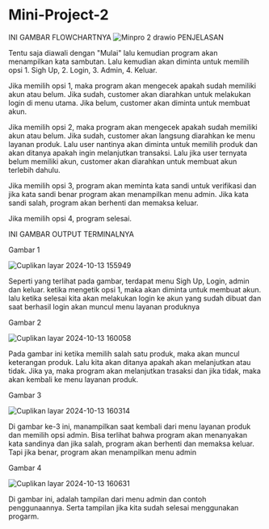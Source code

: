 # Mini-Project-2

INI GAMBAR FLOWCHARTNYA
![Minpro 2 drawio](https://github.com/user-attachments/assets/d70c0d0a-9065-4470-abc0-e838bbef4634)
PENJELASAN

Tentu saja diawali dengan "Mulai" lalu kemudian program akan menampilkan kata sambutan. Lalu kemudian akan diminta untuk memilih opsi 1. Sigh Up, 2. Login, 3. Admin, 4. Keluar.

Jika memilih opsi 1, maka program akan mengecek apakah sudah memiliki akun atau belum. Jika sudah, customer akan diarahkan untuk melakukan login di menu utama. Jika belum, customer akan diminta untuk membuat akun.

Jika memilih opsi 2, maka program akan mengecek apakah sudah memiliki akun atau belum. Jika sudah, customer akan langsung diarahkan ke menu layanan produk. Lalu user nantinya akan diminta untuk memilih produk dan akan ditanya apakah ingin melanjutkan transaksi. Lalu jika user ternyata belum memiliki akun, customer akan diarahkan untuk membuat akun terlebih dahulu.

Jika memilih opsi 3, program akan meminta kata sandi untuk verifikasi dan jika kata sandi benar program akan menampilkan menu admin. Jika kata sandi salah, program akan berhenti dan memaksa keluar.

Jika memilih opsi 4, program selesai.



INI GAMBAR OUTPUT TERMINALNYA

Gambar 1

![Cuplikan layar 2024-10-13 155949](https://github.com/user-attachments/assets/ed45b89e-ceb8-494d-a34e-4529b44856a0)

Seperti yang terlihat pada gambar, terdapat menu Sigh Up, Login, admin dan keluar. ketika mengetik opsi 1, maka akan diminta untuk membuat akun. lalu ketika selesai kita akan melakukan login ke akun yang sudah dibuat dan saat berhasil login akan muncul menu layanan produknya


Gambar 2

![Cuplikan layar 2024-10-13 160058](https://github.com/user-attachments/assets/52312e3a-63a1-4992-b37d-61eec7962958)

Pada gambar ini ketika memilih salah satu produk, maka akan muncul keterangan produk. Lalu kita akan ditanya apakah akan melanjutkan atau tidak. Jika ya, maka program akan melanjutkan trasaksi dan jika tidak, maka akan kembali ke menu layanan produk. 


Gambar 3

![Cuplikan layar 2024-10-13 160314](https://github.com/user-attachments/assets/b35525e2-defc-412f-bc69-2b0961b63a72)

Di gambar ke-3 ini, manampilkan saat kembali dari menu layanan produk dan memilih opsi admin. Bisa terlihat bahwa program akan menanyakan kata sandinya dan jika salah, program akan berhenti dan memaksa keluar. Tapi jika benar, program akan menampilkan menu admin


Gambar 4

![Cuplikan layar 2024-10-13 160631](https://github.com/user-attachments/assets/cbeafed4-72dd-4e1e-85fb-a2ac2d978fc0)

Di gambar ini, adalah tampilan dari menu admin dan contoh penggunaannya. Serta tampilan jika kita sudah selesai menggunakan progarm.

